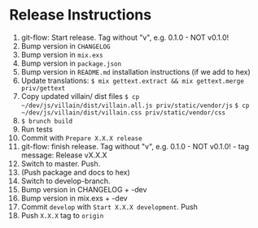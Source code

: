 # Release Instructions

  1. git-flow: Start release. Tag without "v", e.g. 0.1.0 - NOT v0.1.0!
  2. Bump version in `CHANGELOG`
  3. Bump version in `mix.exs`
  4. Bump version in `package.json`
  5. Bump version in `README.md` installation instructions (if we add to hex)
  6. Update translations:
     `$ mix gettext.extract && mix gettext.merge priv/gettext`
  7. Copy updated villain/ dist files
     `$ cp ~/dev/js/villain/dist/villain.all.js priv/static/vendor/js`
     `$ cp ~/dev/js/villain/dist/villain.css priv/static/vendor/css`
  8. `$ brunch build`
  9. Run tests
  10. Commit with `Prepare X.X.X release`
  11. git-flow: finish release. Tag without "v", e.g. 0.1.0 - NOT v0.1.0!
     - tag message: Release vX.X.X
  12. Switch to master. Push.
  13. (Push package and docs to hex)
  14. Switch to develop-branch.
  15. Bump version in CHANGELOG + -dev
  16. Bump version in mix.exs + -dev
  17. Commit `develop` with `Start X.X.X development`. Push
  18. Push `X.X.X` tag to `origin`